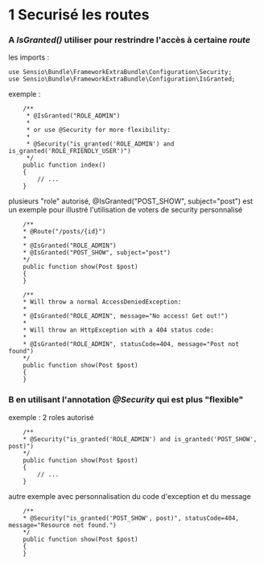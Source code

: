 # 1 Securisé les routes

### A *IsGranted()* utiliser pour restrindre l'accès à certaine _route_

les imports :
```
use Sensio\Bundle\FrameworkExtraBundle\Configuration\Security;
use Sensio\Bundle\FrameworkExtraBundle\Configuration\IsGranted;
```

exemple :
```
    /**
     * @IsGranted("ROLE_ADMIN")
     *
     * or use @Security for more flexibility:
     *
     * @Security("is_granted('ROLE_ADMIN') and is_granted('ROLE_FRIENDLY_USER')")
     */
    public function index()
    {
        // ...
    }

```
plusieurs "role" autorisé, 
@IsGranted("POST_SHOW", subject="post") est un exemple pour illustré l'utilisation de voters de security personnalisé
```
    /**
    * @Route("/posts/{id}")
    *
    * @IsGranted("ROLE_ADMIN")
    * @IsGranted("POST_SHOW", subject="post")
    */
    public function show(Post $post)
    {
    }

```

```
    /**
    * Will throw a normal AccessDeniedException:
    *
    * @IsGranted("ROLE_ADMIN", message="No access! Get out!")
    *
    * Will throw an HttpException with a 404 status code:
    *
    * @IsGranted("ROLE_ADMIN", statusCode=404, message="Post not found")
    */
    public function show(Post $post)
    {
    }

```

### B en utilisant l'annotation *@Security* qui est plus "flexible"

exemple : 2 roles autorisé
```
    /**
    * @Security("is_granted('ROLE_ADMIN') and is_granted('POST_SHOW', post)")
    */
    public function show(Post $post)
    {
        // ...
    }

```
autre exemple avec personnalisation du code d'exception et du message
```
    /**
    * @Security("is_granted('POST_SHOW', post)", statusCode=404, message="Resource not found.")
    */
    public function show(Post $post)
    {
    }

```